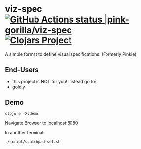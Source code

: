 # viz-spec [![GitHub Actions status |pink-gorilla/viz-spec](https://github.com/pink-gorilla/viz-spec/workflows/CI/badge.svg)](https://github.com/pink-gorilla/viz-spec/actions?workflow=CI)[![Clojars Project](https://img.shields.io/clojars/v/org.pinkgorilla/viz-spec.svg)](https://clojars.org/org.pinkgorilla/viz-spec)

A simple format to define visual specifications. (Formerly Pinkie)

## End-Users
- this project is NOT for you! Instead go to:
- [goldly](https://github.com/pink-gorilla/goldly)

## Demo

```
clojure -X:demo
```
Navigate Browser to localhost:8080

In another terminal:
```
./script/scatchpad-set.sh
```

